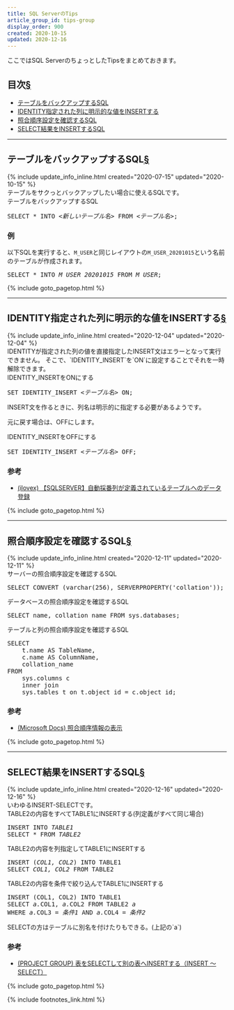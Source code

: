 ```yaml
---
title: SQL ServerのTips
article_group_id: tips-group
display_order: 900
created: 2020-10-15
updated: 2020-12-16
---
```

ここではSQL ServerのちょっとしたTipsをまとめておきます。

## <a name="index">目次</a><a href="#目次">§</a>

<ul id="index_ul">
<li><a href="#sql-for-backing-up-table">テーブルをバックアップするSQL</a></li>
<li><a href="#identity-insert">IDENTITY指定された列に明示的な値をINSERTする</a></li>
<li><a href="#collation">照合順序設定を確認するSQL</a></li>
<li><a href="#insert-select">SELECT結果をINSERTするSQL</a></li>
</ul>

* * *
## <a name="sql-for-backing-up-table">テーブルをバックアップするSQL</a><a href="#sql-for-backing-up-table">§</a>
<div class="chapter-updated">{% include update_info_inline.html created="2020-07-15" updated="2020-10-15" %}</div>
テーブルをサクっとバックアップしたい場合に使えるSQLです。

<div class="code-box">
<div class="title">テーブルをバックアップするSQL</div>
<pre>
SELECT * INTO <em>&lt;新しいテーブル名&gt;</em> FROM <em>&lt;テーブル名&gt;</em>;
</pre>
</div>

### 例
以下SQLを実行すると、`M_USER`と同じレイアウトの`M_USER_20201015`という名前のテーブルが作成されます。
<div class="code-box no-title">
<pre>
SELECT * INTO <em>M_USER_20201015</em> FROM <em>M_USER</em>;
</pre>
</div>

{% include goto_pagetop.html %}

* * *
## <a name="identity-insert">IDENTITY指定された列に明示的な値をINSERTする</a><a href="#identity-insert">§</a>
<div class="chapter-updated">{% include update_info_inline.html created="2020-12-04" updated="2020-12-04" %}</div>
IDENTITYが指定された列の値を直接指定したINSERT文はエラーとなって実行できません。  
そこで、`IDENTITY_INSERT`を`ON`に設定することでそれを一時解除できます。

<div class="code-box">
<div class="title">IDENTITY_INSERTをONにする</div>
<pre>
SET IDENTITY_INSERT <em>&lt;テーブル名&gt;</em> ON;
</pre>
</div>

INSERT文を作るときに、列名は明示的に指定する必要があるようです。

元に戻す場合は、OFFにします。
<div class="code-box">
<div class="title">IDENTITY_INSERTをOFFにする</div>
<pre>
SET IDENTITY_INSERT <em>&lt;テーブル名&gt;</em> OFF;
</pre>
</div>

### 参考
- [(ilovex) 【SQLSERVER】自動採番列が定義されているテーブルへのデータ登録](https://www.ilovex.co.jp/blog/system/sqlserver/sqlserver-9.html)

{% include goto_pagetop.html %}

* * *
## <a name="collation">照合順序設定を確認するSQL</a><a href="#collation">§</a>
<div class="chapter-updated">{% include update_info_inline.html created="2020-12-11" updated="2020-12-11" %}</div>
<div class="code-box">
<div class="title">サーバーの照合順序設定を確認するSQL</div>
<pre>
SELECT CONVERT (varchar(256), SERVERPROPERTY('collation'));
</pre>
</div>

<div class="code-box">
<div class="title">データベースの照合順序設定を確認するSQL</div>
<pre>
SELECT name, collation_name FROM sys.databases;
</pre>
</div>

<div class="code-box">
<div class="title">テーブルと列の照合順序設定を確認するSQL</div>
<pre>
SELECT
    t.name AS TableName,
    c.name AS ColumnName,
    collation_name
FROM
    sys.columns c
    inner join
    sys.tables t on t.object_id = c.object_id;
</pre>
</div>

### 参考
- [(Microsoft Docs) 照合順序情報の表示](https://docs.microsoft.com/ja-jp/sql/relational-databases/collations/view-collation-information?view=sql-server-ver15)

{% include goto_pagetop.html %}

* * *
## <a name="insert-select">SELECT結果をINSERTするSQL</a><a href="#insert-select">§</a>
<div class="chapter-updated">{% include update_info_inline.html created="2020-12-16" updated="2020-12-16" %}</div>
いわゆるINSERT-SELECTです。

<div class="code-box">
<div class="title">TABLE2の内容をすべてTABLE1にINSERTする(列定義がすべて同じ場合)</div>
<pre>
INSERT INTO <em>TABLE1</em>
SELECT * FROM <em>TABLE2</em>
</pre>
</div>

<div class="code-box">
<div class="title">TABLE2の内容を列指定してTABLE1にINSERTする</div>
<pre>
INSERT (<em>COL1, COL2</em>) INTO TABLE1
SELECT <em>COL1, COL2</em> FROM TABLE2
</pre>
</div>

<div class="code-box">
<div class="title">TABLE2の内容を条件で絞り込んでTABLE1にINSERTする</div>
<pre>
INSERT (COL1, COL2) INTO TABLE1
SELECT <em class="blue">a.</em>COL1, <em class="blue">a.</em>COL2 FROM TABLE2 <em class="blue">a</em>
WHERE <em class="blue">a.</em>COL3 = <em>条件1</em> AND <em class="blue">a.</em>COL4 = <em>条件2</em>
</pre>
</div>
SELECTの方はテーブルに別名を付けたりもできる。(上記の`a`)

### 参考
- [(PROJECT GROUP) 表をSELECTして別の表へINSERTする（INSERT ～ SELECT）](https://www.projectgroup.info/tips/SQLServer/SQL/SQL000004.html)

{% include goto_pagetop.html %}

{% include footnotes_link.html %}
